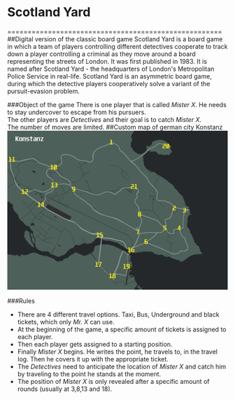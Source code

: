 # Scotland Yard
=====================================================
##Digital version of the classic board game
Scotland Yard is a board game in which a team of players controlling different detectives cooperate to track down a 
player controlling a criminal as they move around a board representing the streets of London. It was first published
in 1983. It is named after Scotland Yard - the headquarters of London's Metropolitan Police Service in real-life. 
Scotland Yard is an asymmetric board game, during which the detective players cooperatively solve a variant of the 
pursuit-evasion problem.



###Object of the game
There is one player that is called *Mister X*. He needs to stay undercover to escape from his pursuers.<br>
The other players are *Detectives* and their goal is to catch *Mister X*.<br>
The number of moves are limited.
##Custom map of german city Konstanz
![Scotland_Yard](./assets/Konstanz-Yard-Map.png)

###Rules
*  There are 4 different travel options. Taxi, Bus, Underground and black tickets, which only *Mr. X* can use.
*  At the beginning of the game, a specific amount of tickets is assigned to each player.
*  Then each player gets assigned to a starting position.
*  Finally *Mister X* begins. He writes the point, he travels to, in the travel log. Then he covers it up with the appropriate ticket.
*  The *Detectives* need to anticipate the location of *Mister X* and catch him by traveling to the point he stands at the moment.
*  The position of *Mister X* is only revealed after a specific amount of rounds (usually at 3,8,13 and 18).

